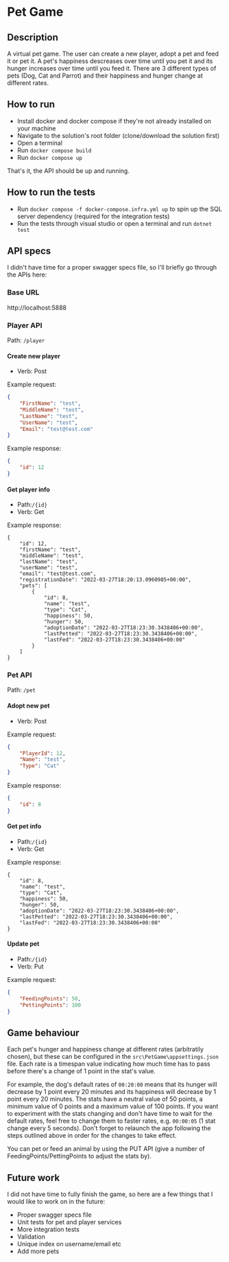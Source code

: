 # Pet Game

## Description
A virtual pet game. The user can create a new player, adopt a pet and feed it or pet it. A pet's happiness descreases over time until you pet it and its hunger increases over time until you feed it.
There are 3 different types of pets (Dog, Cat and Parrot) and their happiness and hunger change at different rates.

## How to run
- Install docker and docker compose if they're not already installed on your machine
- Navigate to the solution's root folder (clone/download the solution first)
- Open a terminal
- Run `docker compose build`
- Run `docker compose up`

That's it, the API should be up and running.

## How to run the tests
- Run `docker compose -f docker-compose.infra.yml up` to spin up the SQL server dependency (required for the integration tests)
- Run the tests through visual studio or open a terminal and run `dotnet test`

## API specs
I didn't have time for a proper swagger specs file, so I'll briefly go through the APIs here:

### Base URL
http://localhost:5888

### Player API
Path: `/player`

#### Create new player
- Verb: Post

Example request:
```json
{
    "FirstName": "test",
    "MiddleName": "test",
    "LastName": "test",
    "UserName": "test",
    "Email": "test@test.com"
}
```

Example response:
```json
{
    "id": 12
}
```

#### Get player info
- Path:`/{id}`
- Verb: Get

Example response:
```
{
    "id": 12,
    "firstName": "test",
    "middleName": "test",
    "lastName": "test",
    "userName": "test",
    "email": "test@test.com",
    "registrationDate": "2022-03-27T18:20:13.0960985+00:00",
    "pets": [
        {
            "id": 8,
            "name": "test",
            "type": "Cat",
            "happiness": 50,
            "hunger": 50,
            "adoptionDate": "2022-03-27T18:23:30.3438406+00:00",
            "lastPetted": "2022-03-27T18:23:30.3438406+00:00",
            "lastFed": "2022-03-27T18:23:30.3438406+00:00"
        }
    ]
}
```

### Pet API
Path: `/pet`

#### Adopt new pet
- Verb: Post

Example request:
```json
{
    "PlayerId": 12,
    "Name": "test",
    "Type": "Cat"
}
```

Example response:
```json
{
    "id": 8
}
```

#### Get pet info
- Path:`/{id}`
- Verb: Get

Example response:
```
{
    "id": 8,
    "name": "test",
    "type": "Cat",
    "happiness": 50,
    "hunger": 50,
    "adoptionDate": "2022-03-27T18:23:30.3438406+00:00",
    "lastPetted": "2022-03-27T18:23:30.3438406+00:00",
    "lastFed": "2022-03-27T18:23:30.3438406+00:00"
}
```

#### Update pet
- Path:`/{id}`
- Verb: Put

Example request:
```json
{
    "FeedingPoints": 50,
    "PettingPoints": 100
}
```

## Game behaviour
Each pet's hunger and happiness change at different rates (arbitratily chosen), but these can be configured in the `src\PetGame\appsettings.json` file. Each rate is a timespan value indicating how much time has to pass before
there's a change of 1 point in the stat's value. 

For example, the dog's default rates of `00:20:00` means that its hunger will decrease by 1 point every 20 minutes and its happiness will decrease by 1 point every 20 minutes.
The stats have a neutral value of 50 points, a minimum value of 0 points and a maximum value of 100 points. If you want to experiment with the stats changing and don't have time to wait for the default rates, feel free to change
them to faster rates, e.g. `00:00:05` (1 stat change every 5 seconds). Don't forget to relaunch the app following the steps outlined above in order for the changes to take effect.

You can pet or feed an animal by using the PUT API (give a number of FeedingPoints/PettingPoints to adjust the stats by).

## Future work
I did not have time to fully finish the game, so here are a few things that I would like to work on in the future:
- Proper swagger specs file
- Unit tests for pet and player services
- More integration tests
- Validation
- Unique index on username/email etc
- Add more pets